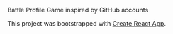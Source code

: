 Battle Profile Game inspired by GitHub accounts

This project was bootstrapped with [Create React App](https://github.com/facebookincubator/create-react-app).
